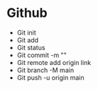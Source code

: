 # Github
 
 - Git init
 - Git add
 - Git status
 - Git commit -m ""
 - Git remote add origin link
 - Git branch -M main
 - Git push -u origin main